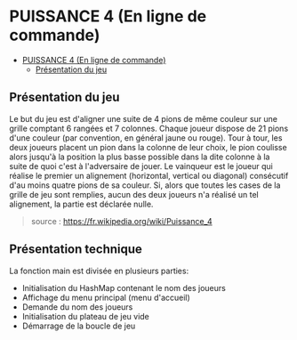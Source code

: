 # PUISSANCE 4 (En ligne de commande)

- [PUISSANCE 4 (En ligne de commande)](#puissance-4-en-ligne-de-commande)
  - [Présentation du jeu](#présentation-du-jeu)

## Présentation du jeu

Le but du jeu est d'aligner une suite de 4 pions de même couleur sur une grille comptant 6 rangées et 7 colonnes. Chaque joueur dispose de 21 pions d'une couleur (par convention, en général jaune ou rouge). Tour à tour, les deux joueurs placent un pion dans la colonne de leur choix, le pion coulisse alors jusqu'à la position la plus basse possible dans la dite colonne à la suite de quoi c'est à l'adversaire de jouer. Le vainqueur est le joueur qui réalise le premier un alignement (horizontal, vertical ou diagonal) consécutif d'au moins quatre pions de sa couleur. Si, alors que toutes les cases de la grille de jeu sont remplies, aucun des deux joueurs n'a réalisé un tel alignement, la partie est déclarée nulle. 
>source : https://fr.wikipedia.org/wiki/Puissance_4

## Présentation technique

La fonction main est divisée en plusieurs parties:
* Initialisation du HashMap contenant le nom des joueurs
* Affichage du menu principal (menu d'accueil)
* Demande du nom des joueurs
* Initialisation du plateau de jeu vide
* Démarrage de la boucle de jeu

